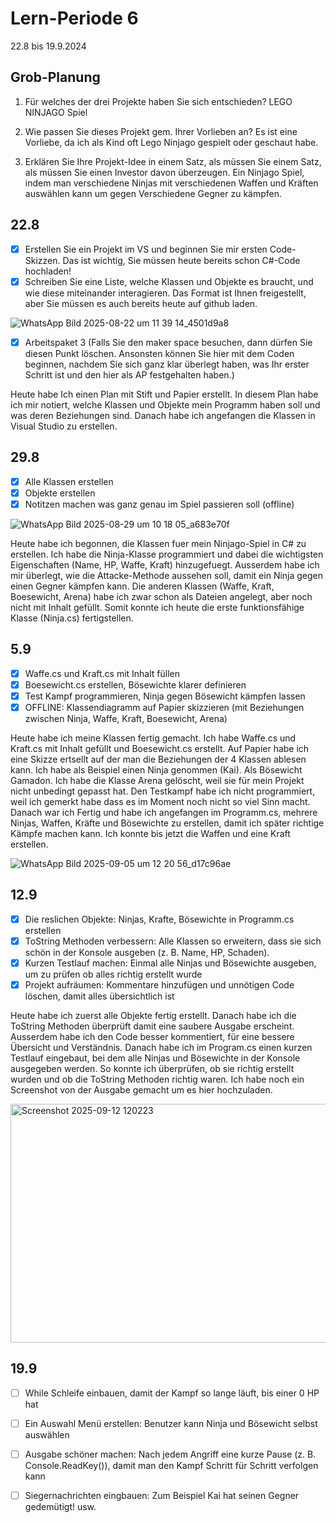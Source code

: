 # Lern-Periode 6

22.8 bis 19.9.2024

## Grob-Planung

1. Für welches der drei Projekte haben Sie sich entschieden?
   LEGO NINJAGO Spiel

2. Wie passen Sie dieses Projekt gem. Ihrer Vorlieben an?
   Es ist eine Vorliebe, da ich als Kind oft Lego Ninjago gespielt oder geschaut habe.
   
3. Erklären Sie Ihre Projekt-Idee in einem Satz, als müssen Sie einem Satz, als müssen Sie einen Investor davon überzeugen.
   Ein Ninjago Spiel, indem man verschiedene Ninjas mit verschiedenen Waffen und Kräften auswählen kann um gegen Verschiedene Gegner zu kämpfen.

## 22.8

- [x] Erstellen Sie ein Projekt im VS und beginnen Sie mir ersten Code-Skizzen. Das ist wichtig, Sie müssen heute bereits schon C#-Code hochladen!
- [x] Schreiben Sie eine Liste, welche Klassen und Objekte es braucht, und wie diese miteinander interagieren. Das Format ist Ihnen freigestellt, aber Sie müssen es auch bereits heute auf github laden.

![WhatsApp Bild 2025-08-22 um 11 39 14_4501d9a8](https://github.com/user-attachments/assets/95df0192-dee7-46d5-a6a8-fbed3edd25d8)



- [x] Arbeitspaket 3 (Falls Sie den maker space besuchen, dann dürfen Sie diesen Punkt löschen. Ansonsten können Sie hier mit dem Coden beginnen, nachdem Sie sich ganz klar überlegt haben, was Ihr erster Schritt ist und den hier als AP festgehalten haben.)

Heute habe Ich einen Plan mit Stift und Papier erstellt. In diesem Plan habe ich mir notiert, welche Klassen und Objekte mein Programm haben soll und was deren Beziehungen sind. Danach habe ich angefangen die Klassen in Visual Studio zu erstellen.


## 29.8

- [x] Alle Klassen erstellen
- [x] Objekte erstellen
- [x] Notitzen machen was ganz genau im Spiel passieren soll (offline)

![WhatsApp Bild 2025-08-29 um 10 18 05_a683e70f](https://github.com/user-attachments/assets/82cd3e3f-9ae8-4f3f-9580-81a7590c1bf3)


Heute habe ich begonnen, die Klassen fuer mein Ninjago-Spiel in C# zu erstellen. Ich habe die Ninja-Klasse programmiert und dabei die wichtigsten Eigenschaften (Name, HP, Waffe, Kraft) hinzugefuegt. Ausserdem habe ich mir überlegt, wie die Attacke-Methode aussehen soll, damit ein Ninja gegen einen Gegner kämpfen kann. Die anderen Klassen (Waffe, Kraft, Boesewicht, Arena) habe ich zwar schon als Dateien angelegt, aber noch nicht mit Inhalt gefüllt. Somit konnte ich heute die erste funktionsfähige Klasse (Ninja.cs) fertigstellen.

## 5.9

- [x] Waffe.cs und Kraft.cs mit Inhalt füllen
- [x] Boesewicht.cs erstellen, Bösewichte klarer definieren
- [x] Test Kampf programmieren, Ninja gegen Bösewicht kämpfen lassen
- [x] OFFLINE: Klassendiagramm auf Papier skizzieren (mit Beziehungen zwischen Ninja, Waffe, Kraft, Boesewicht, Arena)

Heute habe ich meine Klassen fertig gemacht. Ich habe Waffe.cs und Kraft.cs mit Inhalt gefüllt und Boesewicht.cs erstellt. Auf Papier habe ich eine Skizze ertsellt auf der man die Beziehungen der 4 Klassen ablesen kann. Ich habe als Beispiel einen Ninja genommen (Kai). Als Bösewicht Gamadon. Ich habe die Klasse Arena gelöscht, weil sie für mein Projekt nicht unbedingt gepasst hat. Den Testkampf habe ich nicht programmiert, weil ich gemerkt habe dass es im Moment noch nicht so viel Sinn macht. Danach war ich Fertig und habe ich angefangen im Programm.cs, mehrere Ninjas, Waffen, Kräfte und Bösewichte zu erstellen, damit ich später richtige Kämpfe machen kann. Ich konnte bis jetzt die Waffen und eine Kraft erstellen.

![WhatsApp Bild 2025-09-05 um 12 20 56_d17c96ae](https://github.com/user-attachments/assets/0fe04027-4861-4918-8250-76a662f07454)


## 12.9

- [x] Die reslichen Objekte: Ninjas, Krafte, Bösewichte in Programm.cs erstellen
- [x] ToString Methoden verbessern: Alle Klassen so erweitern, dass sie sich schön in der Konsole ausgeben (z. B. Name, HP, Schaden).
- [x] Kurzen Testlauf machen: Einmal alle Ninjas und Bösewichte ausgeben, um zu prüfen ob alles richtig erstellt wurde
- [x] Projekt aufräumen: Kommentare hinzufügen und unnötigen Code löschen, damit alles übersichtlich ist

Heute habe ich zuerst alle Objekte fertig erstellt. Danach habe ich die ToString Methoden überprüft damit eine saubere Ausgabe erscheint.  Ausserdem habe ich den Code besser kommentiert, für eine bessere Übersicht und Verständnis. Danach habe ich im Program.cs einen kurzen Testlauf eingebaut, bei dem alle Ninjas und Bösewichte in der Konsole ausgegeben werden. So konnte ich überprüfen, ob sie richtig erstellt wurden und ob die ToString Methoden richtig waren. Ich habe noch ein Screenshot von der Ausgabe gemacht um es hier hochzuladen.

<img width="1745" height="382" alt="Screenshot 2025-09-12 120223" src="https://github.com/user-attachments/assets/b66a99dc-d6b2-42d1-9bcd-245e901d6bff" />


## 19.9

- [ ] While Schleife einbauen, damit der Kampf so lange läuft, bis einer 0 HP hat
- [ ] Ein Auswahl Menü erstellen: Benutzer kann Ninja und Bösewicht selbst auswählen
- [ ] Ausgabe schöner machen: Nach jedem Angriff eine kurze Pause (z. B. Console.ReadKey()), damit man den Kampf Schritt für Schritt verfolgen kann
- [ ] Siegernachrichten eingbauen: Zum Beispiel Kai hat seinen Gegner gedemütigt! usw.


